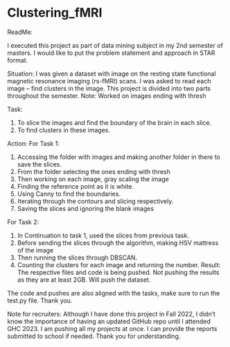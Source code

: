 # Clustering_fMRI

ReadMe:

I executed this project as part of data mining subject in my 2nd semester of masters. I would like to put the problem statement and approach in STAR format.

Situation: 
I was given a dataset with image on the resting state functional magnetic resonance imaging (rs-fMRI) scans. I was asked to read each image – find clusters in the image. This project is divided into two parts throughout the semester.
Note: Worked on images ending with thresh

Task:
1.	To slice the images and find the boundary of the brain in each slice.
2.	To find clusters in these images.

Action:
For Task 1: 
1.	Accessing the folder with images and making another folder in there to save the slices.
2.	From the folder selecting the ones ending with thresh
3.	Then working on each image, gray scaling the image
4.	Finding the reference point as it is white.
5.	Using Canny to find the boundaries.
6.	Iterating through the contours and slicing respectively.
7.	Saving the slices and ignoring the blank images



For Task 2:
1.	In Continuation to task 1, used the slices from previous task.
2.	Before sending the slices through the algorithm, making HSV mattress of the image
3.	Then running the slices through DBSCAN.
4.	Counting the clusters for each image and returning the number.
Result:
 	The respective files and code is being pushed. Not pushing the results as they are at least 2GB. Will push the dataset.

The code and pushes are also aligned with the tasks, make sure to run the test.py file.
Thank you.


Note for recruiters: Although I have done this project in Fall 2022, I didn’t know the importance of having an updated GitHub repo until I attended GHC 2023. I am pushing all my projects at once. I can provide the reports submitted to school if needed. Thank you for understanding.


